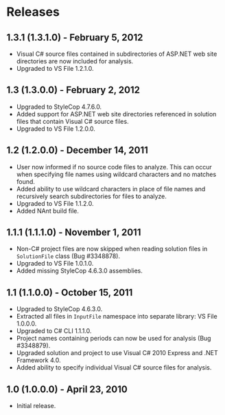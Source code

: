 ﻿Releases
========

1.3.1 (1.3.1.0) - February 5, 2012
----------------------------------

- Visual C# source files contained in subdirectories of ASP.NET web site directories are now included for analysis.
- Upgraded to VS File 1.2.1.0.

1.3 (1.3.0.0) - February 2, 2012
--------------------------------

- Upgraded to StyleCop 4.7.6.0.
- Added support for ASP.NET web site directories referenced in solution files that contain Visual C# source files.
- Upgraded to VS File 1.2.0.0.

1.2 (1.2.0.0) - December 14, 2011
---------------------------------

- User now informed if no source code files to analyze. This can occur when specifying file names using wildcard characters and no matches found.
- Added ability to use wildcard characters in place of file names and recursively search subdirectories for files to analyze.
- Upgraded to VS File 1.1.2.0.
- Added NAnt build file.

1.1.1 (1.1.1.0) - November 1, 2011
----------------------------------

- Non-C# project files are now skipped when reading solution files in `SolutionFile` class (Bug #3348878).
- Upgraded to VS File 1.0.1.0.
- Added missing StyleCop 4.6.3.0 assemblies.

1.1 (1.1.0.0) - October 15, 2011
--------------------------------

- Upgraded to StyleCop 4.6.3.0.
- Extracted all files in `InputFile` namespace into separate library: VS File 1.0.0.0.
- Upgraded to C# CLI 1.1.1.0.
- Project names containing periods can now be used for analysis (Bug #3348879).
- Upgraded solution and project to use Visual C# 2010 Express and .NET Framework 4.0.
- Added ability to specify individual Visual C# source files for analysis.

1.0 (1.0.0.0) - April 23, 2010
------------------------------

- Initial release.
